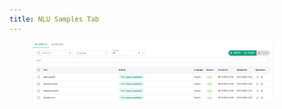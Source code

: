 ```yaml
---
title: NLU Samples Tab
---
```


<figure><img src="../assets/image (37).png" alt=""><figcaption></figcaption></figure>
